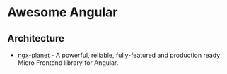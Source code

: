 # Awesome Angular

## Architecture

* [ngx-planet](https://github.com/worktile/ngx-planet) - A powerful, reliable, fully-featured and production ready Micro Frontend library for Angular.

